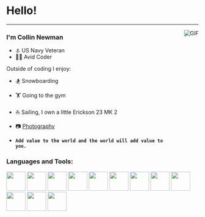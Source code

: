 # Hello!
---

<img align="right" alt="GIF" src="https://media.giphy.com/media/eCqFYAVjjDksg/giphy.gif" />

### I'm Collin Newman

- ⚓️ US Navy Veteran
- 🧑‍💻 Avid Coder

Outside of coding I enjoy:
- 🏂 Snowboarding
- 🏋️ Going to the gym
- ⛵️ Sailing, I own a little Erickson 23 MK 2
- 📷 <a href="https://vsco.co/collins-canon/gallery">Photography</a>


- <code><b>Add value to the world and the world will add value to you.</b></code>
 

### Languages and Tools:

<code><img height="50" src="https://www.vectorlogo.zone/logos/javascript/javascript-ar21.svg"></code>
<code><img height="50" src="https://www.vectorlogo.zone/logos/typescriptlang/typescriptlang-ar21.svg"></code>
<code><img height="50" src="https://www.vectorlogo.zone/logos/python/python-ar21.svg"></code> 
<code><img height="50" src="https://www.vectorlogo.zone/logos/mysql/mysql-ar21.svg"></code> 
<code><img height="50" src="https://www.vectorlogo.zone/logos/mongodb/mongodb-ar21.svg"></code>
<code><img height="50" src="https://www.vectorlogo.zone/logos/postgresql/postgresql-horizontal.svg"></code>
<code><img height="50" src="https://www.vectorlogo.zone/logos/git-scm/git-scm-ar21.svg"></code> 
<code><img height="50" src="https://www.vectorlogo.zone/logos/linux/linux-ar21.svg"></code>
<code><img height="50" src="https://www.vectorlogo.zone/logos/amazon_aws/amazon_aws-ar21.svg"></code>
<code><img height="50" src="https://www.vectorlogo.zone/logos/nodejs/nodejs-horizontal.svg"></code>
<code><img height="50" src="https://www.vectorlogo.zone/logos/circleci/circleci-ar21.svg"></code>
<code><img height="50" src="https://www.vectorlogo.zone/logos/npmjs/npmjs-ar21.svg"></code>
<br><br>

